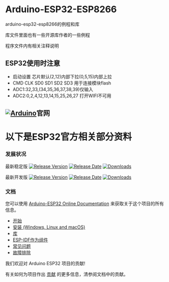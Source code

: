 # Arduino-ESP32-ESP8266
arduino-esp32-esp8266的例程和库

库文件里面也有一些开源库作者的一些例程

程序文件内有相关注释说明

## ESP32使用时注意
- 启动设置 芯片默认(2,12)内部下拉(0,5,15)内部上拉
- CMD CLK SD0 SD1 SD2 SD3 用于连接模块flash
- ADC1:32,33,(34,35,36,37,38,39)仅输入
- ADC2:0,2,4,12,13,14,15,25,26,27 打开WIFI不可用

## [![Arduino](https://img.shields.io/github/Arduino-svg?style=plastic)](https://www.arduino.cc/)官网

# 以下是ESP32官方相关部分资料
### 发展状况

最新稳定版  [![Release Version](https://img.shields.io/github/release/espressif/arduino-esp32.svg?style=plastic)](https://github.com/espressif/arduino-esp32/releases/latest/) [![Release Date](https://img.shields.io/github/release-date/espressif/arduino-esp32.svg?style=plastic)](https://github.com/espressif/arduino-esp32/releases/latest/) [![Downloads](https://img.shields.io/github/downloads/espressif/arduino-esp32/latest/total.svg?style=plastic)](https://github.com/espressif/arduino-esp32/releases/latest/)

最新开发版  [![Release Version](https://img.shields.io/github/release/espressif/arduino-esp32/all.svg?style=plastic)](https://github.com/espressif/arduino-esp32/releases/) [![Release Date](https://img.shields.io/github/release-date-pre/espressif/arduino-esp32.svg?style=plastic)](https://github.com/espressif/arduino-esp32/releases/) [![Downloads](https://img.shields.io/github/downloads-pre/espressif/arduino-esp32/latest/total.svg?style=plastic)](https://github.com/espressif/arduino-esp32/releases/)

### 文档

您可以使用 [Arduino-ESP32 Online Documentation](https://docs.espressif.com/projects/arduino-esp32/en/latest/) 来获取关于这个项目的所有信息。

* [开始](https://docs.espressif.com/projects/arduino-esp32/en/latest/getting_started.html)
* [安装 (Windows, Linux and macOS)](https://docs.espressif.com/projects/arduino-esp32/en/latest/installing.html)
* [库](https://docs.espressif.com/projects/arduino-esp32/en/latest/libraries.html)
* [ESP-IDF作为组件](https://docs.espressif.com/projects/arduino-esp32/en/latest/esp-idf_component.html)
* [常见问题](https://docs.espressif.com/projects/arduino-esp32/en/latest/faq.html)
* [故障排除](https://docs.espressif.com/projects/arduino-esp32/en/latest/troubleshooting.html)

我们欢迎对 Arduino ESP32 项目的贡献!

有关如何为项目作出 [贡献](https://docs.espressif.com/projects/arduino-esp32/en/latest/contributing.html) 的更多信息，清参阅文档中的贡献。
